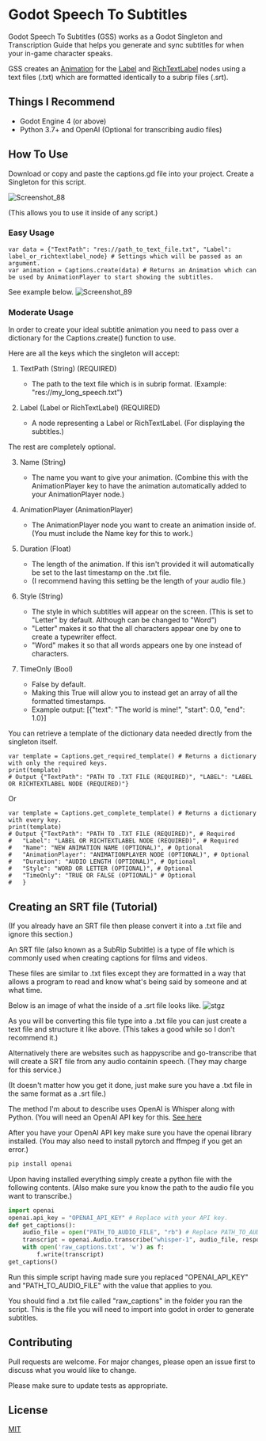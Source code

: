 # Godot Speech To Subtitles

Godot Speech To Subtitles (GSS) works as a Godot Singleton and Transcription Guide that helps you generate and sync subtitles for when your in-game character speaks.

GSS creates an [Animation](https://docs.godotengine.org/en/stable/classes/class_animation.html) for the [Label](https://docs.godotengine.org/en/stable/classes/class_label.html) and [RichTextLabel](https://docs.godotengine.org/en/stable/classes/class_richtextlabel.html) nodes using a text files (.txt) which are formatted identically to a subrip files (.srt).

## Things I Recommend

- Godot Engine 4 (or above)
- Python 3.7+ and OpenAI (Optional for transcribing audio files)

## How To Use

Download or copy and paste the captions.gd file into your project.
Create a Singleton for this script.

![Screenshot_88](https://github.com/1Othello/godot-speech-to-subtitles/assets/132980114/750c3696-43f4-4830-a6c0-b4c63d6d5b9d)

(This allows you to use it inside of any script.)


### Easy Usage

```
var data = {"TextPath": "res://path_to_text_file.txt", "Label": label_or_richtextlabel_node} # Settings which will be passed as an argument.
var animation = Captions.create(data) # Returns an Animation which can be used by AnimationPlayer to start showing the subtitles.
```
See example below.
![Screenshot_89](https://github.com/1Othello/godot-speech-to-subtitles/assets/132980114/ef7b88f5-6220-4425-b976-7c8e03c963ba)

### Moderate Usage

In order to create your ideal subtitle animation you need to pass over a dictionary for the Captions.create() function to use.

Here are all the keys which the singleton will accept:

1. TextPath (String) (REQUIRED)
   - The path to the text file which is in subrip format. (Example: "res://my_long_speech.txt")
 
2. Label (Label or RichTextLabel) (REQUIRED)
   - A node representing a Label or RichTextLabel. (For displaying the subtitles.)

The rest are completely optional.

3. Name (String)
   - The name you want to give your animation. (Combine this with the AnimationPlayer key to have the animation automatically added to your AnimationPlayer node.)

4. AnimationPlayer (AnimationPlayer)
   - The AnimationPlayer node you want to create an animation inside of. (You must include the Name key for this to work.)

5. Duration (Float)
   - The length of the animation. If this isn't provided it will automatically be set to the last timestamp on the .txt file.
   - (I recommend having this setting be the length of your audio file.)

6. Style (String)
   - The style in which subtitles will appear on the screen. (This is set to "Letter" by default. Although can be changed to "Word")
   - "Letter" makes it so that the all characters appear one by one to create a typewriter effect.
   - "Word" makes it so that all words appears one by one instead of characters.

7. TimeOnly (Bool)
   - False by default.
   - Making this True will allow you to instead get an array of all the formatted timestamps.
   - Example output: [{"text": "The world is mine!", "start": 0.0, "end": 1.0}]


You can retrieve a template of the dictionary data needed directly from the singleton itself.

```
var template = Captions.get_required_template() # Returns a dictionary with only the required keys.
print(template)
# Output {"TextPath": "PATH TO .TXT FILE (REQUIRED)", "LABEL": "LABEL OR RICHTEXTLABEL NODE (REQUIRED)"}
```

Or

```
var template = Captions.get_complete_template() # Returns a dictionary with every key.
print(template)
# Output {"TextPath": "PATH TO .TXT FILE (REQUIRED)", # Required
#	"Label": "LABEL OR RICHTEXTLABEL NODE (REQUIRED)", # Required
#	"Name": "NEW ANIMATION NAME (OPTIONAL)", # Optional
#	"AnimationPlayer": "ANIMATIONPLAYER NODE (OPTIONAL)", # Optional
#	"Duration": "AUDIO LENGTH (OPTIONAL)", # Optional
#	"Style": "WORD OR LETTER (OPTIONAL)", # Optional
#	"TimeOnly": "TRUE OR FALSE (OPTIONAL)" # Optional
#	}
```

## Creating an SRT file (Tutorial)

(If you already have an SRT file then please convert it into a .txt file and ignore this section.)

An SRT file (also known as a SubRip Subtitle) is a type of file which is commonly used when creating captions for films and videos.

These files are similar to .txt files except they are formatted in a way that allows a program to read and know what's being said by someone and at what time.

Below is an image of what the inside of a .srt file looks like.
![stgz](https://github.com/1Othello/godot-speech-to-subtitles/assets/132980114/f541d6b6-a7c1-4d8f-aa97-2a4282177cde)

As you will be converting this file type into a .txt file you can just create a text file and structure it like above. (This takes a good while so I don't recommend it.)

Alternatively there are websites such as happyscribe and go-transcribe that will create a SRT file from any audio containin speech. (They may charge for this service.)

(It doesn't matter how you get it done, just make sure you have a .txt file in the same format as a .srt file.)

The method I'm about to describe uses OpenAI is Whisper along with Python. (You will need an OpenAI API key for this. [See here](https://www.howtogeek.com/885918/how-to-get-an-openai-api-key/#:~:text=How%20to%20Get%20an%20OpenAI%20API%20Key%201,Secret%20Key%22%20to%20generate%20a%20new%20API%20key.)

After you have your OpenAI API key make sure you have the openai library installed. (You may also need to install pytorch and ffmpeg if you get an error.)
```bash
pip install openai
```

Upon having installed everything simply create a python file with the following contents. (Also make sure you know the path to the audio file you want to transcribe.)

```python
import openai
openai.api_key = "OPENAI_API_KEY" # Replace with your API key.
def get_captions():
    audio_file = open("PATH_TO_AUDIO_FILE", "rb") # Replace PATH_TO_AUDIO_FILE with your audio file containing your character's speech.
    transcript = openai.Audio.transcribe("whisper-1", audio_file, response_format="srt", language="en")
    with open('raw_captions.txt', 'w') as f:
        f.write(transcript)
get_captions()
```

Run this simple script having made sure you replaced "OPENAI_API_KEY" and "PATH_TO_AUDIO_FILE" with the value that applies to you.

You should find a .txt file called "raw_captions" in the folder you ran the script. This is the file you will need to import into godot in order to generate subtitles.

## Contributing

Pull requests are welcome. For major changes, please open an issue first
to discuss what you would like to change.

Please make sure to update tests as appropriate.

## License

[MIT](https://choosealicense.com/licenses/mit/)
